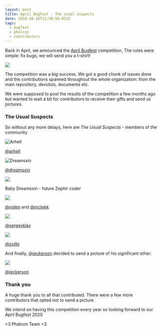 ```yaml
---
layout: post
title: April Bugfest - The usual suspects
date: 2019-10-16T13:50:58.053Z
tags:
  - bugfest
  - phalcon
  - contributors
---
```

Back in April, we announced the [April Bugfest](post/competition-2019-april-bugfest) competition, The rules were simple: fix bugs, we will send you a t-shirt!

<!--more-->

![](/assets/files/feature.jpg)

The competition was a big success. We got a good chunk of issues done and the contributions spanned throughout the whole organization: from the main repository, devotols, documents etc.

We were supposed to post the results of the competition a few months ago but wanted to wait a bit for contributors to receive their gifts and send us pictures. 

### The Usual Suspects
So without any more delays, here are _The Usual Suspects_ - members of the community

![Arhell](/assets/files/arhell.jpg)

[@arhell](https://github.com/arhell)

![Dreamsxin](/assets/files/dream.jpg)

[@dreamsxin](https://github.com/dreamsxin)

![](/assets/files/dream-baby.jpg)

Baby Dreamsxin - future Zephir coder

![](/assets/files/max-nikos.jpg)

[@niden](https://github.com/niden) and [@mctekk](https://github.com/mctekk)

![](/assets/files/serghei.jpg)

[@sergeyklay](https://github.com/sergeyklay)

![](/assets/files/zsilbi.jpg)

[@zsilbi](https://github.com/zsilbi)

And finally, [@jeckerson](https://github.com/jeckerson) decided to send a picture of his significant other:

![](/assets/files/jeckerson.jpg)

[@jeckerson](https://github.com/jeckerson)

### Thank you

A huge thank you to all that contributed. There were a few more contributors that opted not to send a picture. 

We intend on having this competition every year so looking forward to our April Bugfest 2020

<3 Phalcon Team <3
